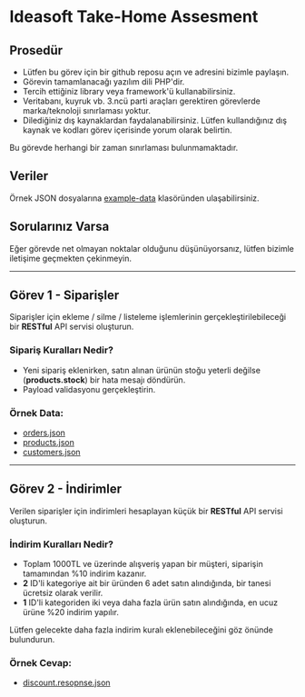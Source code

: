 # Ideasoft Take-Home Assesment

## Prosedür
- Lütfen bu görev için bir github reposu açın ve adresini bizimle paylaşın.
- Görevin tamamlanacağı yazılım dili PHP'dir.
- Tercih ettiğiniz library veya framework'ü kullanabilirsiniz.
- Veritabanı, kuyruk vb. 3.ncü parti araçları gerektiren görevlerde marka/teknoloji sınırlaması yoktur.
- Dilediğiniz dış kaynaklardan faydalanabilirsiniz. Lütfen kullandığınız dış kaynak ve kodları görev içerisinde yorum olarak belirtin.

Bu görevde herhangi bir zaman sınırlaması bulunmamaktadır.

## Veriler
Örnek JSON dosyalarına [example-data](./example-data) klasöründen ulaşabilirsiniz.

## Sorularınız Varsa
Eğer görevde net olmayan noktalar olduğunu düşünüyorsanız, lütfen bizimle iletişime geçmekten çekinmeyin.

---

## Görev 1 - Siparişler
Siparişler için ekleme / silme / listeleme işlemlerinin gerçekleştirilebileceği bir **RESTful** API servisi oluşturun.

### Sipariş Kuralları Nedir?
- Yeni sipariş eklenirken, satın alınan ürünün stoğu yeterli değilse (**products.stock**) bir hata mesajı döndürün.
- Payload validasyonu gerçekleştirin.

### Örnek Data:
- [orders.json](./example-data/orders.json)
- [products.json](./example-data/products.json)
- [customers.json](./example-data/customers.json)

---

## Görev 2 - İndirimler
Verilen siparişler için indirimleri hesaplayan küçük bir **RESTful** API servisi oluşturun.

### İndirim Kuralları Nedir?
- Toplam 1000TL ve üzerinde alışveriş yapan bir müşteri, siparişin tamamından %10 indirim kazanır.
- **2** ID'li kategoriye ait bir üründen 6 adet satın alındığında, bir tanesi ücretsiz olarak verilir.
- **1** ID'li kategoriden iki veya daha fazla ürün satın alındığında, en ucuz ürüne %20 indirim yapılır.

Lütfen gelecekte daha fazla indirim kuralı eklenebileceğini göz önünde bulundurun.

### Örnek Cevap:
- [discount.resopnse.json](./example-data/discount.resopnse.json)
